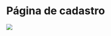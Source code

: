 # <b>Página de cadastro</b>

<img src="https://cdn.discordapp.com/attachments/861759647370313768/878063270798430228/Screenshot_337.png">
